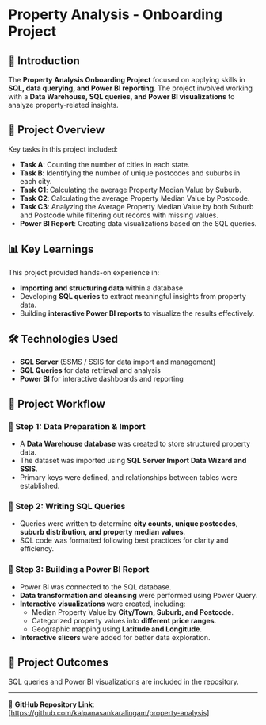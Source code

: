 # Property Analysis - Onboarding Project

## 📌 Introduction
The **Property Analysis Onboarding Project** focused on applying skills in **SQL, data querying, and Power BI reporting**. The project involved working with a **Data Warehouse, SQL queries, and Power BI visualizations** to analyze property-related insights.

## 📂 Project Overview
Key tasks in this project included:

- **Task A**: Counting the number of cities in each state.
- **Task B**: Identifying the number of unique postcodes and suburbs in each city.
- **Task C1**: Calculating the average Property Median Value by Suburb.
- **Task C2**: Calculating the average Property Median Value by Postcode.
- **Task C3**: Analyzing the Average Property Median Value by both Suburb and Postcode while filtering out records with missing values.
- **Power BI Report**: Creating data visualizations based on the SQL queries.

## 📊 Key Learnings
This project provided hands-on experience in:
- **Importing and structuring data** within a database.
- Developing **SQL queries** to extract meaningful insights from property data.
- Building **interactive Power BI reports** to visualize the results effectively.

## 🛠️ Technologies Used
- **SQL Server** (SSMS / SSIS for data import and management)
- **SQL Queries** for data retrieval and analysis
- **Power BI** for interactive dashboards and reporting

## 📑 Project Workflow
### 🔹 Step 1: Data Preparation & Import
- A **Data Warehouse database** was created to store structured property data.
- The dataset was imported using **SQL Server Import Data Wizard and SSIS**.
- Primary keys were defined, and relationships between tables were established.

### 🔹 Step 2: Writing SQL Queries
- Queries were written to determine **city counts, unique postcodes, suburb distribution, and property median values**.
- SQL code was formatted following best practices for clarity and efficiency.

### 🔹 Step 3: Building a Power BI Report
- Power BI was connected to the SQL database.
- **Data transformation and cleansing** were performed using Power Query.
- **Interactive visualizations** were created, including:
  - Median Property Value by **City/Town, Suburb, and Postcode**.
  - Categorized property values into **different price ranges**.
  - Geographic mapping using **Latitude and Longitude**.
- **Interactive slicers** were added for better data exploration.

## 📸 Project Outcomes
 SQL queries and Power BI visualizations are included in the repository.


---

🔗 **GitHub Repository Link**: [https://github.com/kalpanasankaralingam/property-analysis]


